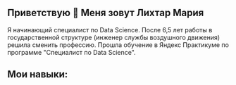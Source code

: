 ## Приветствую 👋 Меня зовут Лихтар Мария

Я начинающий специалист по Data Science. После 6,5 лет работы в государственной структуре (инженер службы воздушного движения) решила сменить профессию. Прошла обучение в Яндекс Практикуме по программе "Специалист по Data Science".

## Мои навыки:
<!--
**likhtar-mary/likhtar-mary** is a ✨ _special_ ✨ repository because its `README.md` (this file) appears on your GitHub profile.

Here are some ideas to get you started:

- 🔭 I’m currently working on ...
- 🌱 I’m currently learning ...
- 👯 I’m looking to collaborate on ...
- 🤔 I’m looking for help with ...
- 💬 Ask me about ...
- 📫 How to reach me: ...
- 😄 Pronouns: ...
- ⚡ Fun fact: ...
-->
